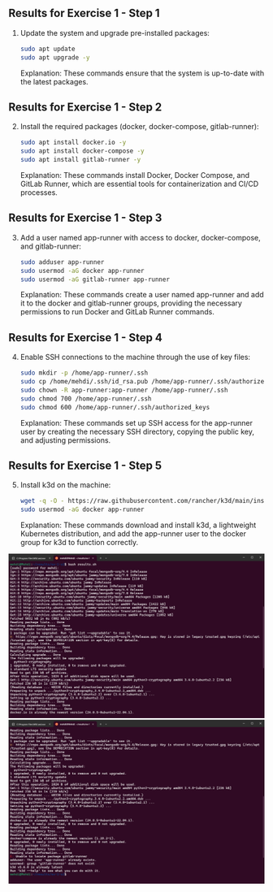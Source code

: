 ## Results for Exercise 1 - Step 1

1. Update the system and upgrade pre-installed packages:

    ```bash  
    sudo apt update
    sudo apt upgrade -y 
    ```

    Explanation: These commands ensure that the system is up-to-date with the latest packages.

## Results for Exercise 1 - Step 2

2. Install the required packages (docker, docker-compose, gitlab-runner):

    ```bash
    sudo apt install docker.io -y
    sudo apt install docker-compose -y
    sudo apt install gitlab-runner -y
    ```

    Explanation: These commands install Docker, Docker Compose, and GitLab Runner, which are essential tools for containerization and CI/CD processes.

## Results for Exercise 1 - Step 3

3. Add a user named app-runner with access to docker, docker-compose, and gitlab-runner:

    ```bash
    sudo adduser app-runner
    sudo usermod -aG docker app-runner
    sudo usermod -aG gitlab-runner app-runner
    ```

    Explanation: These commands create a user named app-runner and add it to the docker and gitlab-runner groups, providing the necessary permissions to run Docker and GitLab Runner commands.

## Results for Exercise 1 - Step 4

4. Enable SSH connections to the machine through the use of key files:

    ```bash
    sudo mkdir -p /home/app-runner/.ssh
    sudo cp /home/mehdi/.ssh/id_rsa.pub /home/app-runner/.ssh/authorized_keys
    sudo chown -R app-runner:app-runner /home/app-runner/.ssh
    sudo chmod 700 /home/app-runner/.ssh
    sudo chmod 600 /home/app-runner/.ssh/authorized_keys
    ```

    Explanation: These commands set up SSH access for the app-runner user by creating the necessary SSH directory, copying the public key, and adjusting permissions.

## Results for Exercise 1 - Step 5

5. Install k3d on the machine:

    ```bash
    wget -q -O - https://raw.githubusercontent.com/rancher/k3d/main/install.sh | bash
    sudo usermod -aG docker app-runner
    ```

    Explanation: These commands download and install k3d, a lightweight Kubernetes distribution, and add the app-runner user to the docker group for k3d to function correctly.

![image](./01.png)
![image](./02.png)